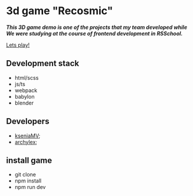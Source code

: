 # 3d game "Recosmic"
***This 3D game demo is one of the projects that my team developed while We were studying at the course of frontend development in RSSchool.***

[Lets play!](https://recosmic.netlify.app)

## Development stack
+ html/scss
+ js/ts
+ webpack
+ babylon
+ blender


## Developers
+ [kseniaMV](https://github.com/KseniaMV);
+ [archylex](https://github.com/archylex);

## install game
+ git clone
+ npm install
+ npm run dev

